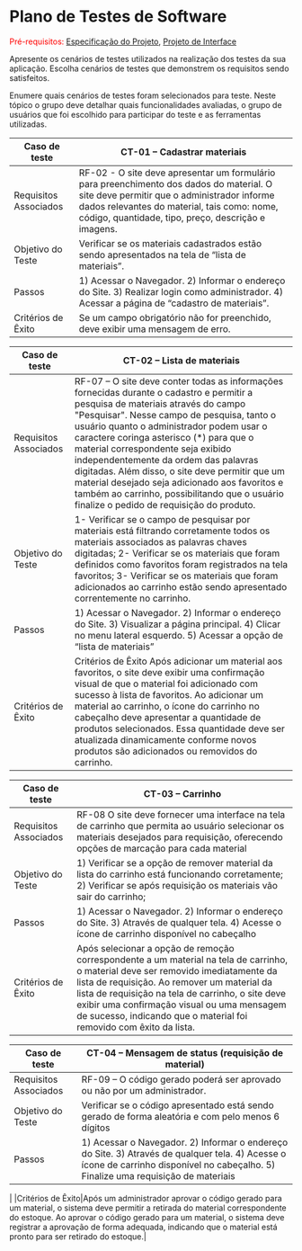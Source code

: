 # Plano de Testes de Software

<span style="color:red">Pré-requisitos: <a href="2-Especificação do Projeto.md"> Especificação do Projeto</a></span>, <a href="3-Projeto de Interface.md"> Projeto de Interface</a>

Apresente os cenários de testes utilizados na realização dos testes da sua aplicação. Escolha cenários de testes que demonstrem os requisitos sendo satisfeitos.

Enumere quais cenários de testes foram selecionados para teste. Neste tópico o grupo deve detalhar quais funcionalidades avaliadas, o grupo de usuários que foi escolhido para participar do teste e as ferramentas utilizadas.


|Caso de teste  | CT-01 – Cadastrar materiais  |
|-------|-------------------------|
|Requisitos Associados| RF-02 - O site deve apresentar um formulário para preenchimento dos dados do material. O site deve permitir que o administrador informe dados relevantes do material, tais como: nome, código, quantidade, tipo, preço, descrição e imagens. | 
|Objetivo do Teste| Verificar se os materiais cadastrados estão sendo apresentados na tela de “lista de materiais”. | 
|Passos|1) Acessar o Navegador. 2) Informar o endereço do Site. 3) Realizar login como administrador. 4) Acessar a página de “cadastro de materiais”.|
|Critérios de Êxito|Se um campo obrigatório não for preenchido, deve exibir uma mensagem de erro. |

 |Caso de teste  | CT-02 – Lista de materiais |
|-------|-------------------------|
|Requisitos Associados| RF-07 – O site deve conter todas as informações fornecidas durante o cadastro e permitir a pesquisa de materiais através do campo "Pesquisar". Nesse campo de pesquisa, tanto o usuário quanto o administrador podem usar o caractere coringa asterisco (*) para que o material correspondente seja exibido independentemente da ordem das palavras digitadas. Além disso, o site deve permitir que um material desejado seja adicionado aos favoritos e também ao carrinho, possibilitando que o usuário finalize o pedido de requisição do produto. | 
|Objetivo do Teste| 1- Verificar se o campo de pesquisar por materiais está filtrando corretamente todos os materiais associados as palavras chaves digitadas; 2- Verificar se os materiais que foram definidos como favoritos foram registrados na tela favoritos; 3-	Verificar se os materiais que foram adicionados ao carrinho estão sendo apresentado correntemente no carrinho.| 
|Passos|1) Acessar o Navegador. 2) Informar o endereço do Site. 3) Visualizar a página principal. 4) Clicar no menu lateral esquerdo. 5) Acessar a opção de “lista de materiais”|
|Critérios de Êxito|Critérios de Êxito	Após adicionar um material aos favoritos, o site deve exibir uma confirmação visual de que o material foi adicionado com sucesso à lista de favoritos. Ao adicionar um material ao carrinho, o ícone do carrinho no cabeçalho deve apresentar a quantidade de produtos selecionados. Essa quantidade deve ser atualizada dinamicamente conforme novos produtos são adicionados ou removidos do carrinho.|


|Caso de teste  | CT-03 – Carrinho  |
|-------|-------------------------|
|Requisitos Associados| RF-08 O site deve fornecer uma interface na tela de carrinho que permita ao usuário selecionar os materiais desejados para requisição, oferecendo opções de marcação para cada material | 
|Objetivo do Teste|1) Verificar se a opção de remover material da lista do carrinho está funcionando corretamente; 2) Verificar se após requisição os materiais vão sair do carrinho;| 
|Passos|1) Acessar o Navegador. 2) Informar o endereço do Site. 3) Através de qualquer tela. 4) Acesse o ícone de carrinho disponível no cabeçalho|
|Critérios de Êxito|Após selecionar a opção de remoção correspondente a um material na tela de carrinho, o material deve ser removido imediatamente da lista de requisição. Ao remover um material da lista de requisição na tela de carrinho, o site deve exibir uma confirmação visual ou uma mensagem de sucesso, indicando que o material foi removido com êxito da lista. |

|Caso de teste  | CT-04 – Mensagem de status (requisição de material)  |
|-------|-------------------------|
|Requisitos Associados| RF-09 – O código gerado poderá ser aprovado ou não por um administrador. | 
|Objetivo do Teste|Verificar se o código apresentado está sendo gerado de forma aleatória e com pelo menos 6 dígitos| 
|Passos|1) Acessar o Navegador. 2) Informar o endereço do Site. 3) Através de qualquer tela. 4) Acesse o ícone de carrinho disponível no cabeçalho. 5) Finalize uma requisição de materiais
|
|Critérios de Êxito|Após um administrador aprovar o código gerado para um material, o sistema deve permitir a retirada do material correspondente do estoque. Ao aprovar o código gerado para um material, o sistema deve registrar a aprovação de forma adequada, indicando que o material está pronto para ser retirado do estoque.|

